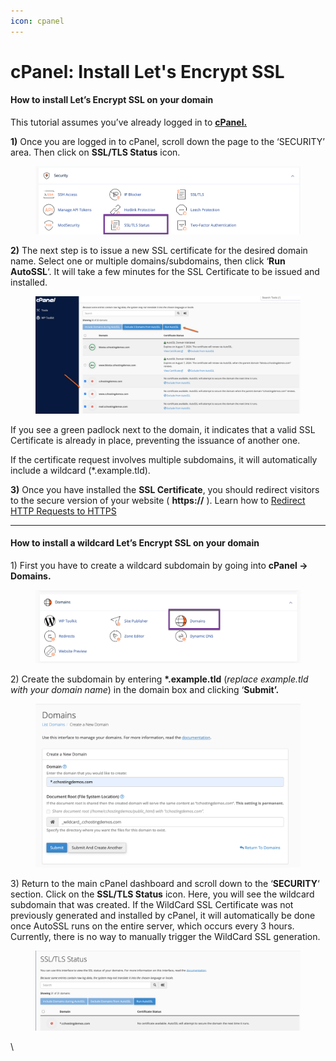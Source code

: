 ```yaml
---
icon: cpanel
---
```


# cPanel: Install Let's Encrypt SSL

#### How to install Let’s Encrypt SSL on your domain <a href="#how-to-install-lets-encrypt-ssl-on-your-domain" id="how-to-install-lets-encrypt-ssl-on-your-domain"></a>

This tutorial assumes you’ve already logged in to [**cPanel.**](https://chemicloud.com/kb/article/how-to-login-into-your-cpanel-or-whm-account/)

**1)** Once you are logged in to cPanel, scroll down the page to the ‘SECURITY’ area. Then click on **SSL/TLS Status** icon.

<figure><img src="../../.gitbook/assets/image (1) (1).png" alt=""><figcaption></figcaption></figure>

**2)** The next step is to issue a new SSL certificate for the desired domain name. Select one or multiple domains/subdomains, then click ‘**Run AutoSSL**‘. It will take a few minutes for the SSL Certificate to be issued and installed.

<figure><img src="../../.gitbook/assets/image (2) (1).png" alt=""><figcaption></figcaption></figure>

If you see a green padlock next to the domain, it indicates that a valid SSL Certificate is already in place, preventing the issuance of another one.

If the certificate request involves multiple subdomains, it will automatically include a wildcard (\*.example.tld).

**3)** Once you have installed the **SSL Certificate**, you should redirect visitors to the secure version of your website ( **https://** ). Learn how to [Redirect HTTP Requests to HTTPS ](https://chemicloud.com/kb/article/redirect-http-to-https/)



***

#### How to install a wildcard Let’s Encrypt SSL on your domain <a href="#how-to-install-a-wildcard-lets-encrypt-ssl-on-your-domain" id="how-to-install-a-wildcard-lets-encrypt-ssl-on-your-domain"></a>

1\) First you have to create a wildcard subdomain by going into **cPanel -> Domains.**

<figure><img src="../../.gitbook/assets/image (3) (1).png" alt=""><figcaption></figcaption></figure>

2\) Create the subdomain by entering **\*.example.tld** (_replace example.tld with your domain name_) in the domain box and clicking ‘**Submit’.**

<figure><img src="../../.gitbook/assets/image (4) (1).png" alt=""><figcaption></figcaption></figure>

3\) Return to the main cPanel dashboard and scroll down to the ‘**SECURITY**‘ section. Click on the **SSL/TLS Status** icon. Here, you will see the wildcard subdomain that was created. If the WildCard SSL Certificate was not previously generated and installed by cPanel, it will automatically be done once AutoSSL runs on the entire server, which occurs every 3 hours. Currently, there is no way to manually trigger the WildCard SSL generation.

<figure><img src="../../.gitbook/assets/image (5) (1).png" alt=""><figcaption></figcaption></figure>

\
